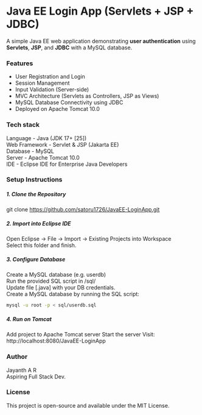 # Java EE Login App (Servlets + JSP + JDBC)
A simple Java EE web application demonstrating **user authentication** using **Servlets**, **JSP**, and **JDBC** with a MySQL database.
### Features <br>
- User Registration and Login
- Session Management
- Input Validation (Server-side)
- MVC Architecture (Servlets as Controllers, JSP as Views)
- MySQL Database Connectivity using JDBC
- Deployed on Apache Tomcat 10.0
### Tech stack <br>
Language - Java (JDK 17+ [25])
<br>
Web Framework - Servlet & JSP (Jakarta EE)
<br> 
Database - MySQL 
<br> 
Server - Apache Tomcat 10.0
<br> 
IDE - Eclipse IDE for Enterprise Java Developers
### Setup Instructions
##### 1. Clone the Repository
git clone https://github.com/satoru1726/JavaEE-LoginApp.git 
##### 2. Import into Eclipse IDE
Open Eclipse → File → Import → Existing Projects into Workspace <br> Select this folder and finish.
##### 3. Configure Database
Create a MySQL database (e.g. userdb)
<br> Run the provided SQL script in /sql/ 
<br> Update file [.java] with your DB credentials.
<br> Create a MySQL database by running the SQL script:
``` bash
mysql -u root -p < sql/userdb.sql
```
##### 4. Run on Tomcat
Add project to Apache Tomcat server
Start the server
Visit: http://localhost:8080/JavaEE-LoginApp
### Author
Jayanth A R 
<br>
Aspiring Full Stack Dev.
### License
This project is open-source and available under the MIT License.

